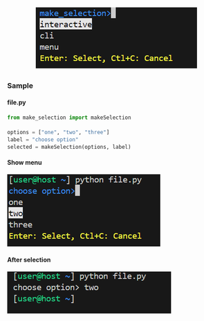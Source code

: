 <h1 align="center">
  <img src="https://raw.githubusercontent.com/steve3424/make_selection/develop/images/logo.png" alt="Make selection logo">
  <br>
</h1>


### Sample
#### file.py
```python
from make_selection import makeSelection

options = ["one", "two", "three"]
label = "choose option"
selected = makeSelection(options, label)
```

#### Show menu
<img src="https://raw.githubusercontent.com/steve3424/make_selection/develop/images/using_menu.png" alt="image of cli while using the menu">
<br>

#### After selection
<img src="https://raw.githubusercontent.com/steve3424/make_selection/develop/images/item_selected.png" alt="image of cli after item is selected">

